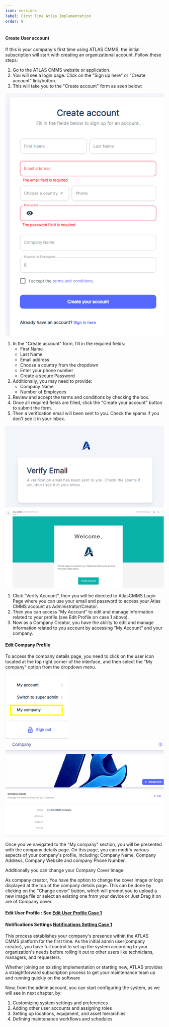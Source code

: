 ```yaml
---
icon: versions
label: First Time Atlas Implementation
order: 9
---
```

#### Create User account

If this is your company's first time using ATLAS CMMS, the initial subscription will start with creating an organizational account. Follow these steps:

1. Go to the ATLAS CMMS website or application.
2. You will see a login page. Click on the "Sign up here" or "Create account" link/button.
3. This will take you to the "Create account" form as seen below:

![](../../static/img/image11.png)

1. In the "Create account" form, fill in the required fields:
    - First Name
    - Last Name
    - Email address
    - Choose a country from the dropdown
    - Enter your phone number
    - Create a secure Password
2. Additionally, you may need to provide:
    - Company Name
    - Number of Employees
3. Review and accept the terms and conditions by checking the box.
4. Once all required fields are filled, click the "Create your account" button to submit the form.
5. Then a verification email will been sent to you. Check the spams if you don't see it in your inbox.

![](../../static/img/image12.png)             ![](../../static/img/image13.png)

1. Click “Verify Account”, then you will be directed to AtlasCMMS Login Page where you can use your email and password to access your Atlas CMMS account as Administrator/Creator.
2. Then you can access “My Account” to edit and manage information related to your profile \(see Edit Profile on case 1 above\).
3. Now as a Company Creator, you have the ability to edit and manage information related to you account by accessing “My Account” and your company.

#### Edit Company Profile

To access the company details page, you need to click on the user icon located at the top right corner of the interface, and then select the "My company" option from the dropdown menu.

![](../../static/img/image14.png)                          ![](../../static/img/image15.png)

Once you've navigated to the "My company" section, you will be presented with the company details page. On this page, you can modify various aspects of your company's profile, including: Company Name, Company Address, Company Website and company Phone Number.

Additionally you can change your Company Cover Image:

As company creator, You have the option to change the cover image or logo displayed at the top of the company details page. This can be done by clicking on the "Change cover" button, which will prompt you to upload a new image file or select an existing one from your device or Just Drag it on are of Company cover.

#### Edit User Profile : See [Edit User Profile Case 1](../../getting-started/subscription-process/company-already-using-atlas-cmms.md#edit-user-profile)

#### Notifications Settings [Notifications Setting Case 1](../../getting-started/subscription-process/company-already-using-atlas-cmms.md#notifications-settings)

This process establishes your company's presence within the ATLAS CMMS platform for the first time. As the initial admin user\(company creator\), you have full control to set up the system according to your organization's needs before rolling it out to other users like technicians, managers, and requesters.

Whether joining an existing implementation or starting new, ATLAS provides a straightforward subscription process to get your maintenance team up and running quickly on the software

Now, from the admin account, you can start configuring the system, as we will see in next chapter, by:

1. Customizing system settings and preferences
2. Adding other user accounts and assigning roles
3. Setting up locations, equipment, and asset hierarchies
4. Defining maintenance workflows and schedules
